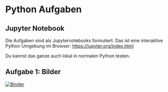 # Python Aufgaben

## Jupyter Notebook

Die Aufgaben sind als Jupyternotebooks formuliert. Das ist eine interaktive Python Umgebung im Browser:
https://jupyter.org/index.html

Du kannst das ganze auch lokal in normalen Python testen.

## Aufgabe 1: Bilder

[![Binder](https://mybinder.org/badge_logo.svg)](https://mybinder.org/v2/gh/feliwir/py_excercises/HEAD?filepath=Images.ipynb)
